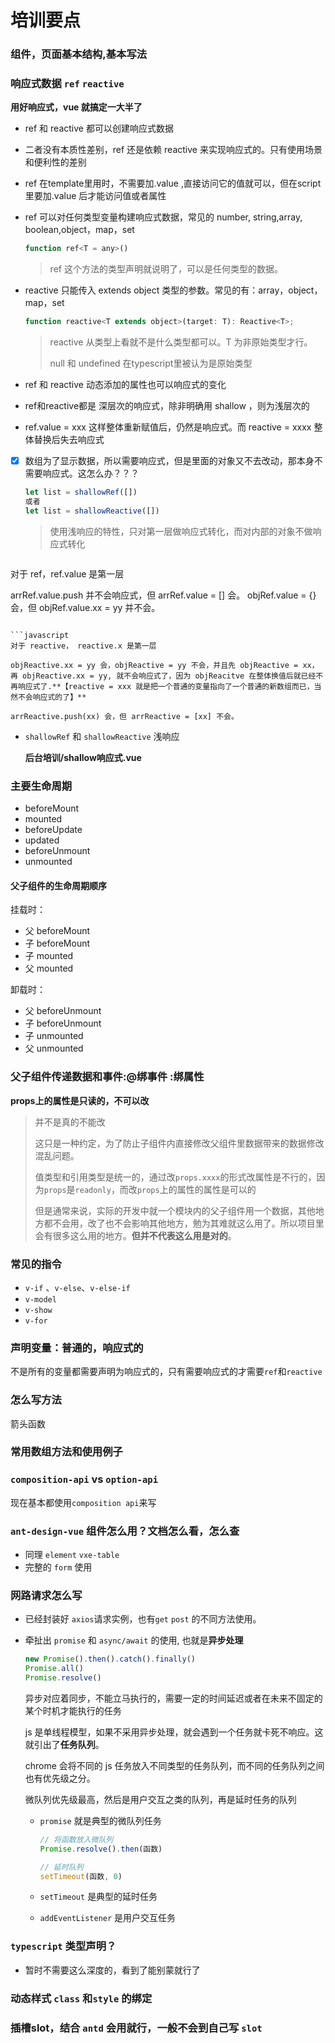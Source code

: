 # 培训要点

### 组件，页面基本结构,基本写法

### 响应式数据 `ref` `reactive`

**用好响应式，vue 就搞定一大半了**

* ref 和 reactive 都可以创建响应式数据

* 二者没有本质性差别，ref 还是依赖 reactive 来实现响应式的。只有使用场景和便利性的差别

* ref 在template里用时，不需要加.value ,直接访问它的值就可以，但在script里要加.value 后才能访问值或者属性

* ref 可以对任何类型变量构建响应式数据，常见的 number, string,array, boolean,object，map，set

  ```javascript
  function ref<T = any>()
  ```

  > ref 这个方法的类型声明就说明了，可以是任何类型的数据。

* reactive 只能传入 extends object 类型的参数。常见的有：array，object，map，set

  ```javascript
  function reactive<T extends object>(target: T): Reactive<T>;
  ```

  > reactive 从类型上看就不是什么类型都可以。T 为非原始类型才行。
  >
  > null 和 undefined 在typescript里被认为是原始类型

* ref 和 reactive 动态添加的属性也可以响应式的变化

* ref和reactive都是 深层次的响应式，除非明确用 shallow ，则为浅层次的

* ref.value = xxx 这样整体重新赋值后，仍然是响应式。而 reactive = xxxx 整体替换后失去响应式

- [x] 数组为了显示数据，所以需要响应式，但是里面的对象又不去改动，那本身不需要响应式。这怎么办？？？

  ```javascript
  let list = shallowRef([])
  或者
  let list = shallowReactive([])
  ```

  > 使用浅响应的特性，只对第一层做响应式转化，而对内部的对象不做响应式转化

  ```shell
对于 ref，ref.value 是第一层

arrRef.value.push 并不会响应式，但 arrRef.value = [] 会。
objRef.value = {} 会，但 objRef.value.xx = yy 并不会。
  ```

  ```javascript
  对于 reactive， reactive.x 是第一层

  objReactive.xx = yy 会，objReactive = yy 不会，并且先 objReactive = xx，再 objReactive.xx = yy, 就不会响应式了，因为 objReacitve 在整体换值后就已经不再响应式了.**【reactive = xxx 就是把一个普通的变量指向了一个普通的新数组而已，当然不会响应式的了】**

  arrReactive.push(xx) 会，但 arrReactive = [xx] 不会。
  ```


- `shallowRef` 和 `shallowReactive` 浅响应

  **后台培训/shallow响应式.vue**

### 主要生命周期

- beforeMount
- mounted
- beforeUpdate
- updated
- beforeUnmount
- unmounted

#### 父子组件的生命周期顺序

挂载时：

- 父 beforeMount 
- 子 beforeMount
- 子 mounted
- 父 mounted

卸载时：

- 父 beforeUnmount
- 子 beforeUnmount
- 子 unmounted
- 父 unmounted

### 父子组件传递数据和事件:@绑事件 :绑属性

**props上的属性是只读的，不可以改**

> 并不是真的不能改
>
> 这只是一种约定，为了防止子组件内直接修改父组件里数据带来的数据修改混乱问题。
>
> 值类型和引用类型是统一的，通过改`props.xxxx`的形式改属性是不行的，因为`props`是`readonly`，而改`props`上的属性的属性是可以的
>
> 但是通常来说，实际的开发中就一个模块内的父子组件用一个数据，其他地方都不会用，改了也不会影响其他地方，勉为其难就这么用了。所以项目里会有很多这么用的地方。**但并不代表这么用是对的**。

### 常见的指令

- `v-if` 、`v-else`、`v-else-if`
- `v-model`
- `v-show`
- `v-for`

### 声明变量：普通的，响应式的

不是所有的变量都需要声明为响应式的，只有需要响应式的才需要`ref`和`reactive`

### 怎么写方法

箭头函数

### 常用数组方法和使用例子

### `composition-api` vs `option-api `

现在基本都使用`composition api`来写

### `ant-design-vue` 组件怎么用？文档怎么看，怎么查

- 同理 `element` `vxe-table`
- 完整的 `form` 使用

### 网路请求怎么写

- 已经封装好 `axios`请求实例，也有`get` `post` 的不同方法使用。

- 牵扯出 `promise` 和 `async/await` 的使用, 也就是**异步处理**

  ```javascript
  new Promise().then().catch().finally()
  Promise.all()
  Promise.resolve()
  ```

  异步对应着同步，不能立马执行的，需要一定的时间延迟或者在未来不固定的某个时机才能执行的任务

  js 是单线程模型，如果不采用异步处理，就会遇到一个任务就卡死不响应。这就引出了**任务队列**。

  chrome 会将不同的 js 任务放入不同类型的任务队列，而不同的任务队列之间也有优先级之分。

  微队列优先级最高，然后是用户交互之类的队列，再是延时任务的队列

  - `promise` 就是典型的微队列任务

    ```javascript
    // 将函数放入微队列
    Promise.resolve().then(函数)
    
    // 延时队列
    setTimeout(函数, 0)
    ```

    

  - `setTimeout` 是典型的延时任务

  - `addEventListener` 是用户交互任务

### `typescript` 类型声明？

- 暂时不需要这么深度的，看到了能别蒙就行了

### 动态样式 `class` 和`style` 的绑定

### 插槽slot，结合 `antd` 会用就行，一般不会到自己写 `slot`











